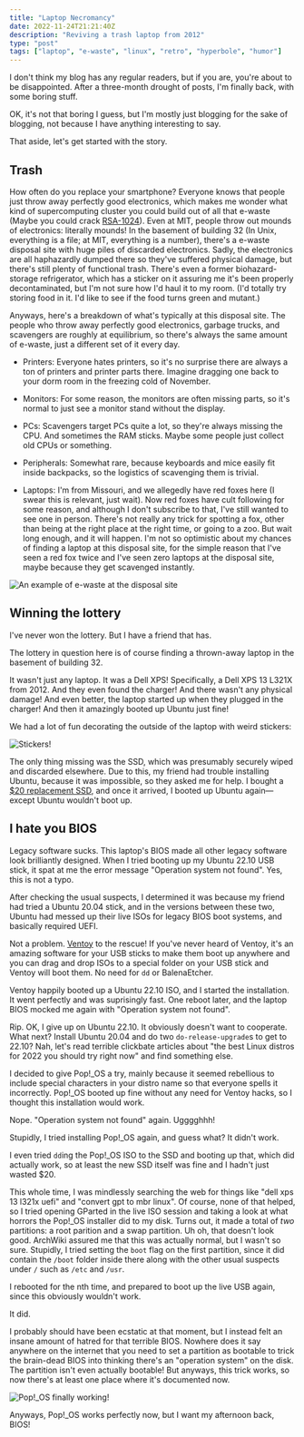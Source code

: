 ```yaml
---
title: "Laptop Necromancy"
date: 2022-11-24T21:21:40Z
description: "Reviving a trash laptop from 2012"
type: "post"
tags: ["laptop", "e-waste", "linux", "retro", "hyperbole", "humor"]
---
```



I don't think my blog has any regular readers, but if you are, you're about to be disappointed. After a three-month drought of posts, I'm finally back, with some boring stuff.

OK, it's not that boring I guess, but I'm mostly just blogging for the sake of blogging, not because I have anything interesting to say.

That aside, let's get started with the story.


## Trash

How often do you replace your smartphone? Everyone knows that people just throw away perfectly good electronics, which makes me wonder what kind of supercomputing cluster you could build out of all that e-waste (Maybe you could crack [RSA-1024](https://en.wikipedia.org/wiki/RSA_numbers#RSA-1024)). Even at MIT, people throw out mounds of electronics: literally mounds! In the basement of building 32 (In Unix, everything is a file; at MIT, everything is a number), there's a e-waste disposal site with huge piles of discarded electronics. Sadly, the electronics are all haphazardly dumped there so they've suffered physical damage, but there's still plenty of functional trash. There's even a former biohazard-storage refrigerator, which has a sticker on it assuring me it's been properly decontaminated, but I'm not sure how I'd haul it to my room. (I'd totally try storing food in it. I'd like to see if the food turns green and mutant.)

Anyways, here's a breakdown of what's typically at this disposal site. The people who throw away perfectly good electronics, garbage trucks, and scavengers are roughly at equilibrium, so there's always the same amount of e-waste, just a different set of it every day.

- Printers: Everyone hates printers, so it's no surprise there are always a ton of printers and printer parts there. Imagine dragging one back to your dorm room in the freezing cold of November.

- Monitors: For some reason, the monitors are often missing parts, so it's normal to just see a monitor stand without the display.

- PCs: Scavengers target PCs quite a lot, so they're always missing the CPU. And sometimes the RAM sticks. Maybe some people just collect old CPUs or something.

- Peripherals: Somewhat rare, because keyboards and mice easily fit inside backpacks, so the logistics of scavenging them is trivial.

- Laptops: I'm from Missouri, and we allegedly have red foxes here (I swear this is relevant, just wait). Now red foxes have cult following for some reason, and although I don't subscribe to that, I've still wanted to see one in person. There's not really any trick for spotting a fox, other than being at the right place at the right time, or going to a zoo. But wait long enough, and it will happen. I'm not so optimistic about my chances of finding a laptop at this disposal site, for the simple reason that I've seen a red fox twice and I've seen zero laptops at the disposal site, maybe because they get scavenged instantly.

![An example of e-waste at the disposal site](/img/ewaste.webp)


## Winning the lottery

I've never won the lottery. But I have a friend that has.

The lottery in question here is of course finding a thrown-away laptop in the basement of building 32.

It wasn't just any laptop. It was a Dell XPS! Specifically, a Dell XPS 13 L321X from 2012. And they even found the charger! And there wasn't any physical damage! And even better, the laptop started up when they plugged in the charger! And then it amazingly booted up Ubuntu just fine!

We had a lot of fun decorating the outside of the laptop with weird stickers:

![Stickers!](/img/stickers.webp)

The only thing missing was the SSD, which was presumably securely wiped and discarded elsewhere. Due to this, my friend had trouble installing Ubuntu, because it was impossible, so they asked me for help. I bought a [$20 replacement SSD](https://www.amazon.com/LEVEN-mSATA-256GB-30x50-9mm-Internal/dp/B08M64B83G), and once it arrived, I booted up Ubuntu again—except Ubuntu wouldn't boot up.


## I hate you BIOS

Legacy software sucks. This laptop's BIOS made all other legacy software look brilliantly designed. When I tried booting up my Ubuntu 22.10 USB stick, it spat at me the error message "Operation system not found". Yes, this is not a typo.

After checking the usual suspects, I determined it was because my friend had tried a Ubuntu 20.04 stick, and in the versions between these two, Ubuntu had messed up their live ISOs for legacy BIOS boot systems, and basically required UEFI.

Not a problem. [Ventoy](https://www.ventoy.net/) to the rescue! If you've never heard of Ventoy, it's an amazing software for your USB sticks to make them boot up anywhere and you can drag and drop ISOs to a special folder on your USB stick and Ventoy will boot them. No need for `dd` or BalenaEtcher.

Ventoy happily booted up a Ubuntu 22.10 ISO, and I started the installation. It went perfectly and was suprisingly fast. One reboot later, and the laptop BIOS mocked me again with "Operation system not found".

Rip. OK, I give up on Ubuntu 22.10. It obviously doesn't want to cooperate. What next? Install Ubuntu 20.04 and do two `do-release-upgrade`s to get to 22.10? Nah, let's read terrible clickbate articles about "the best Linux distros for 2022 you should try right now" and find something else.

I decided to give Pop!_OS a try, mainly because it seemed rebellious to include special characters in your distro name so that everyone spells it incorrectly. Pop!_OS booted up fine without any need for Ventoy hacks, so I thought this installation would work.

Nope. "Operation system not found" again. Ugggghhh!

Stupidly, I tried installing Pop!_OS again, and guess what? It didn't work.

I even tried `dd`ing the Pop!_OS ISO to the SSD and booting up that, which did actually work, so at least the new SSD itself was fine and I hadn't just wasted $20.

This whole time, I was mindlessly searching the web for things like "dell xps 13 l321x uefi" and "convert gpt to mbr linux". Of course, none of that helped, so I tried opening GParted in the live ISO session and taking a look at what horrors the Pop!_OS installer did to my disk. Turns out, it made a total of *two* partitions: a root parition and a swap partition. Uh oh, that doesn't look good. ArchWiki assured me that this was actually normal, but I wasn't so sure. Stupidly, I tried setting the `boot` flag on the first partition, since it did contain the `/boot` folder inside there along with the other usual suspects under `/` such as `/etc` and `/usr`.

I rebooted for the nth time, and prepared to boot up the live USB again, since this obviously wouldn't work.

It did.

I probably should have been ecstatic at that moment, but I instead felt an insane amount of hatred for that terrible BIOS. Nowhere does it say anywhere on the internet that you need to set a partition as bootable to trick the brain-dead BIOS into thinking there's an "operation system" on the disk. The partition isn't even actually bootable! But anyways, this trick works, so now there's at least one place where it's documented now.

![Pop!_OS finally working!](/img/popos.webp)

Anyways, Pop!_OS works perfectly now, but I want my afternoon back, BIOS!

